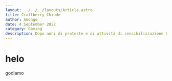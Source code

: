 ```yaml
---
layout: ../../../layouts/Article.astro
title: Craftberry Chiude
author: Amongo
date: 4 September 2022
category: Gaming
description: Dopo anni di proteste e di attività di sensibilizzazione Craftberry Chiude, il server minecraft hostato su un raspberry ci abbandona.
---
```


# helo
godiamo